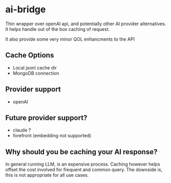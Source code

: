 # ai-bridge

Thin wrapper over openAI api, and potentially other AI provider alternatives.
It helps handle out of the box caching of request.

It also provide some very minor QOL enhancments to the API

## Cache Options
- Local jsonl cache dir
- MongoDB connection

## Provider support
- openAI

## Future provider support?
- claude ?
- forefront (embedding not supported)

## Why should you be caching your AI response?

In general running LLM, is an expensive process. Caching however helps offset the cost involved for frequent and common query.
The downside is, this is not appropriate for all use cases.
